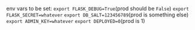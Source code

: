 env vars to be set:
`export FLASK_DEBUG=True`(prod should be `False`)
`export FLASK_SECRET=whatever`
`export DB_SALT=123456789`(prod is something else)
`export ADMIN_KEY=whatever`
`export DEPLOYED=0`(prod is 1)